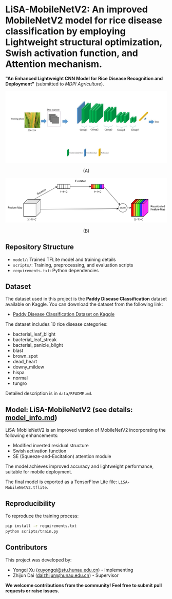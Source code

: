 
# LiSA-MobileNetV2: An improved MobileNetV2 model for rice disease classification by employing Lightweight structural optimization, Swish activation function, and Attention mechanism.

**"An Enhanced Lightweight CNN Model for Rice Disease Recognition and Deployment"** (submitted to *MDPI Agriculture*).
<p style="float: center">
  <img src="images/LiSA-MobileNetV2-architecture.jpg" alt="Architecture of LiSA-MobileNetV2" />
  <div align="center">(A)</div>
</p>
<p style="float: center">
  <img src="images/SE-attention-mechanism.png" alt="Diagram of SE attention mechanism" />
  <div align="center">(B)</div>
</p>

##  Repository Structure

- `model/`: Trained TFLite model and training details
- `scripts/`: Training, preprocessing, and evaluation scripts
- `requirements.txt`: Python dependencies


## Dataset

The dataset used in this project is the **Paddy Disease Classification** dataset available on Kaggle. You can download the dataset from the following link:

- [Paddy Disease Classification Dataset on Kaggle](https://www.kaggle.com/competitions/paddy-disease-classification)

The dataset includes 10 rice disease categories:

- bacterial_leaf_blight  
- bacterial_leaf_streak  
- bacterial_panicle_blight  
- blast  
- brown_spot  
- dead_heart  
- downy_mildew  
- hispa  
- normal  
- tungro  

Detailed description is in `data/README.md`.

##  Model: LiSA-MobileNetV2 (see details: [model_info.md](!model/model_info.md))

LiSA-MobileNetV2 is an improved version of MobileNetV2 incorporating the following enhancements:

- Modified inverted residual structure
- Swish activation function
- SE (Squeeze-and-Excitation) attention module

The model achieves improved accuracy and lightweight performance, suitable for mobile deployment.

The final model is exported as a TensorFlow Lite file: `LiSA-MobileNetV2.tflite`.

##  Reproducibility

To reproduce the training process:

```bash
pip install -r requirements.txt
python scripts/train.py  
```

##  Contributors

This project was developed by:

- Yongqi Xu ([xuyongqi@stu.hunau.edu.cn](mailto:xuyongqi@stu.hunau.edu.cn)) - Implementing
- Zhijun Dai ([daizhijun@hunau.edu.cn](mailto:daizhijun@hunau.edu.cn)) - Supervisor

**We welcome contributions from the community! Feel free to submit pull requests or raise issues.**
